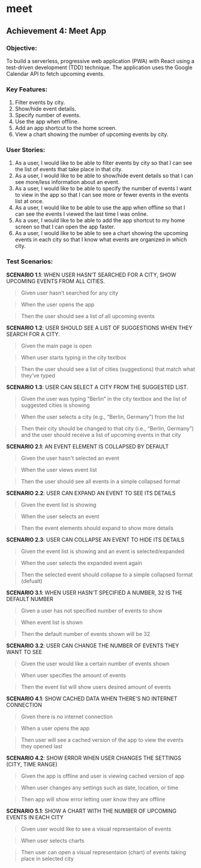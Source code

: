 # meet
## Achievement 4: Meet App

### Objective:
To build a serverless, progressive web application (PWA) with React using a test-driven
development (TDD) technique. The application uses the Google Calendar API to fetch
upcoming events.


### Key Features:
1. Filter events by city.
2. Show/hide event details.
3. Specify number of events.
4. Use the app when offline.
5. Add an app shortcut to the home screen.
6. View a chart showing the number of upcoming events by city.


### User Stories:
1. As a user, I would like to be able to filter events by city so that I can see the list of events
that take place in that city.
2. As a user, I would like to be able to show/hide event details so that I can see more/less
information about an event.
3. As a user, I would like to be able to specify the number of events I want to view in the
app so that I can see more or fewer events in the events list at once.
4. As a user, I would like to be able to use the app when offline so that I can see the events
I viewed the last time I was online.
5. As a user, I would like to be able to add the app shortcut to my home screen so that I
can open the app faster.
6. As a user, I would like to be able to see a chart showing the upcoming events in each
city so that I know what events are organized in which city.


### Test Scenarios:
**SCENARIO 1.1**: WHEN USER HASN’T SEARCHED FOR A CITY, SHOW UPCOMING EVENTS FROM ALL CITIES.
>Given user hasn’t searched for any city

>When the user opens the app

>Then the user should see a list of all upcoming events

**SCENARIO 1.2**: USER SHOULD SEE A LIST OF SUGGESTIONS WHEN THEY SEARCH FOR A CITY.
>Given the main page is open

>When user starts typing in the city textbox

>Then the user should see a list of cities (suggestions) that match what they’ve typed

**SCENARIO 1.3**: USER CAN SELECT A CITY FROM THE SUGGESTED LIST.
>Given the user was typing “Berlin” in the city textbox and the list of suggested cities is showing

>When the user selects a city (e.g., “Berlin, Germany”) from the list

>Then their city should be changed to that city (i.e., “Berlin, Germany”) and the user should receive a list of upcoming events in that city

**SCENARIO 2.1**: AN EVENT ELEMENT IS COLLAPSED BY DEFAULT
>Given the user hasn't selected an event

>When the user views event list

>Then the user should see all events in a simple collapsed format

**SCENARIO 2.2**: USER CAN EXPAND AN EVENT TO SEE ITS DETAILS
>Given the event list is showing

>When the user selects an event

>Then the event elements should expand to show more details

**SCENARIO 2.3**: USER CAN COLLAPSE AN EVENT TO HIDE ITS DETAILS
>Given the event list is showing and an event is selected/expanded

>When the user selects the expanded event again

>Then the selected event should collapse to a simple collapsed format (defualt)

**SCENARIO 3.1**: WHEN USER HASN'T SPECIFIED A NUMBER, 32 IS THE DEFAULT NUMBER
>Given a user has not specified number of events to show

>When event list is shown

>Then the default number of events shown will be 32

**SCENARIO 3.2**: USER CAN CHANGE THE NUMBER OF EVENTS THEY WANT TO SEE
>Given the user would like a certain number of events shown

>When user specifies the amount of events

>Then the event list will show users desired amount of events

**SCENARIO 4.1**: SHOW CACHED DATA WHEN THERE'S NO INTERNET CONNECTION
>Given there is no internet connection

>When a user opens the app

>Then user will see a cached version of the app to view the events they opened last

**SCENARIO 4.2**: SHOW ERROR WHEN USER CHANGES THE SETTINGS (CITY, TIME RANGE)
>Given the app is offline and user is viewing cached version of app

>When user changes any settings such as date, location, or time

>Then app will show error letting user know they are offline

**SCENARIO 5.1**: SHOW A CHART WITH THE NUMBER OF UPCOMING EVENTS IN EACH CITY
>Given user would like to see a visual representaion of events

>When user selects charts

>Then user can open a visual representaion (chart) of events taking place in selected city

